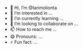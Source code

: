 - 👋 Hi, I’m @Ianmolionta
- 👀 I’m interested in ...
- 🌱 I’m currently learning ...
- 💞️ I’m looking to collaborate on ...
- 📫 How to reach me ...
- 😄 Pronouns: ...
- ⚡ Fun fact: ...

<!---
Ianmolionta/Ianmolionta is a ✨ special ✨ repository because its `README.md` (this file) appears on your GitHub profile.
You can click the Preview link to take a look at your changes.
--->
